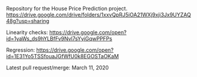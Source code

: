 Repository for the House Price Prediction project. 
https://drive.google.com/drive/folders/1xxvQpRJ5iOA21WXj9xji3Jx9UYZAQ48g?usp=sharing


Linearity checks: 
https://drive.google.com/open?id=1yaWs_ds9hYLBfFv9Nvl7sYyiGqwPPFPs

Regression: 
https://drive.google.com/open?id=1E31Yo5TSSfouaJGfWfU0k8EGOSTaOKaM

Latest pull request/merge: March 11, 2020
